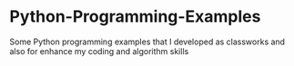 # Python-Programming-Examples
Some Python programming examples that I developed as classworks and also for enhance my coding and algorithm skills

